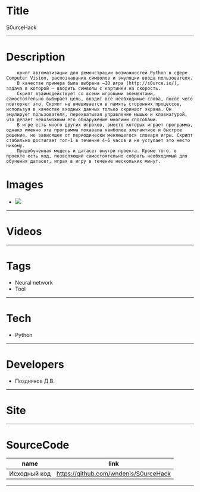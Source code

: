 # Title
S0urceHack

---

# Description

        крипт автоматизации для демонстрации возможностей Python в сфере Computer Vision, распознавания символов и эмуляции ввода пользователя.
        В качестве примера была выбрана –IO игра (http://s0urce.io/), задача в которой – вводить символы с картинки на скорость.
        Скрипт взаимодействует со всеми игровыми элементами, самостоятельно выбирает цель, вводит все необходимые слова, после чего повторяет это. Скрипт не вмешивается в память сторонних процессов, используя в качестве входных данных только скриншот экрана. Он эмулирует пользователя, перехватывая управление мышью и клавиатурой, что делает невозможным его обнаружение многими способами.
        В игре есть много других игроков, вместо которых играет программа, однако именно эта программа показала наиболее элегантное и быстрое решение, не зависящее от периодически меняющегося словаря игры. Скрипт стабильно достигает топ-1 в течение 4-6 часов и не уступает это место никому.
        Предобученная модель и датасет внутри проекта. Кроме того, в проекте есть код, позволяющий самостоятельно собрать необходимый для обучения датасет, играя в игру в течение нескольких минут.
# Images
* ![](https://files.rtuitlab.ru/landing_src/sourcehack/1.png)
---

# Videos
---

# Tags
* Neural network
* Tool
---
# Tech
* Python

---
# Developers
* Поздняков Д.В.
---
# Site
---
# SourceCode
| name                         | link                                      |
| ---------------------------- | ----------------------------------------- |
|Исходный код                 |https://github.com/wndenis/S0urceHack    |
---
